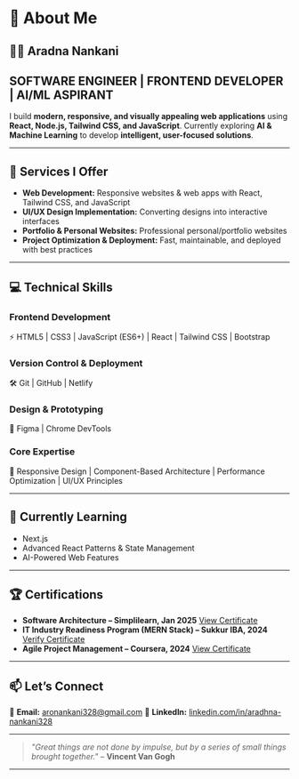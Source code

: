   

# 👤 About Me

## 👩‍💻 Aradna Nankani

SOFTWARE ENGINEER | FRONTEND DEVELOPER | AI/ML ASPIRANT
---
I build **modern, responsive, and visually appealing web applications** using **React, Node.js, Tailwind CSS, and JavaScript**. Currently exploring **AI & Machine Learning** to develop **intelligent, user-focused solutions**.

---

## 🚀 Services I Offer

* **Web Development:** Responsive websites & web apps with React, Tailwind CSS, and JavaScript
* **UI/UX Design Implementation:** Converting designs into interactive interfaces
* **Portfolio & Personal Websites:** Professional personal/portfolio websites
* **Project Optimization & Deployment:** Fast, maintainable, and deployed with best practices

---

## 💻 Technical Skills

### **Frontend Development**

⚡ HTML5 | CSS3 | JavaScript (ES6+) | React | Tailwind CSS | Bootstrap

### **Version Control & Deployment**

🛠 Git | GitHub | Netlify

### **Design & Prototyping**

🎨 Figma | Chrome DevTools

### **Core Expertise**

🚀 Responsive Design | Component-Based Architecture | Performance Optimization | UI/UX Principles

---

## 🌱 Currently Learning

* Next.js
* Advanced React Patterns & State Management
* AI-Powered Web Features

---

## 🏆 Certifications

* **Software Architecture – Simplilearn, Jan 2025**
  [View Certificate](https://www.simplilearn.com/software-architecture-fundamentals-skillup)
* **IT Industry Readiness Program (MERN Stack) – Sukkur IBA, 2024**
  [Verify Certificate](https://verifybootcamp.netlify.app/certificate/4510249262968)
* **Agile Project Management – Coursera, 2024**
  [View Certificate](https://www.coursera.org/learn/agile-project-management/home/module/1)

---

## 📫 Let’s Connect

📧 **Email:** [aronankani328@gmail.com](mailto:aronankani328@gmail.com)
💼 **LinkedIn:** [linkedin.com/in/aradhna-nankani328](https://linkedin.com/in/aradhna-nankani328)

---


> *"Great things are not done by impulse, but by a series of small things brought together."*
> – **Vincent Van Gogh**

---





